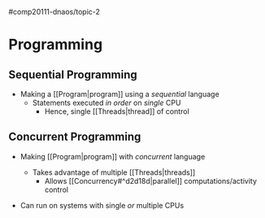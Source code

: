 #comp20111-dnaos/topic-2
# Programming

## Sequential Programming

- Making a [[Program|program]] using a *sequential* language
	- Statements executed *in order* on *single* CPU
		- Hence, single [[Threads|thread]] of control

## Concurrent Programming

- Making [[Program|program]] with *concurrent* language
	- Takes advantage of multiple [[Threads|threads]] 
		- Allows [[Concurrency#^d2d18d|parallel]]  computations/activity control

- Can run on systems with single *or* multiple CPUs